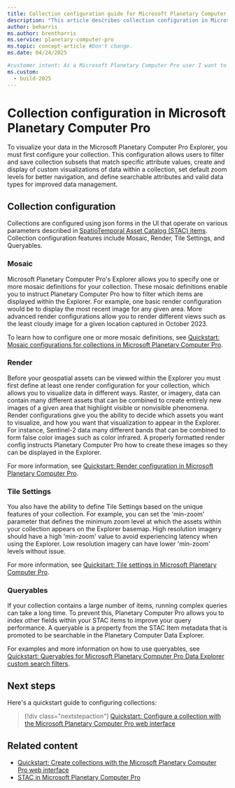 ```yaml
---
title: Collection configuration guide for Microsoft Planetary Computer Pro
description: "This article describes collection configuration in Microsoft Planetary Computer Pro."
author: beharris
ms.author: brentharris
ms.service: planetary-computer-pro
ms.topic: concept-article #Don't change.
ms.date: 04/24/2025

#customer intent: As a Microsoft Planetary Computer Pro user I want to understand collection configuration so I can vizualize data in the Explorer.
ms.custom:
  - build-2025
---
```


# Collection configuration in Microsoft Planetary Computer Pro

To visualize your data in the Microsoft Planetary Computer Pro Explorer, you must first configure your collection. This configuration allows users to filter and save collection subsets that match specific attribute values, create and display of custom visualizations of data within a collection, set default zoom levels for better navigation, and define searchable attributes and valid data types for improved data management.

## Collection configuration

Collections are configured using json forms in the UI that operate on various parameters described in [SpatioTemporal Asset Catalog (STAC) items](./stac-overview.md#introduction-to-stac-items). Collection configuration features include Mosaic, Render, Tile Settings, and Queryables. 

### Mosaic

Microsoft Planetary Computer Pro's Explorer allows you to specify one or more mosaic definitions for your collection. These mosaic definitions enable you to instruct Planetary Computer Pro how to filter which items are displayed within the Explorer. For example, one basic render configuration would be to display the most recent image for any given area. More advanced render configurations allow you to render different views such as the least cloudy image for a given location captured in October 2023. 

To learn how to configure one or more mosaic definitions, see [Quickstart: Mosaic configurations for collections in Microsoft Planetary Computer Pro](./mosaic-configurations-for-collections.md).

### Render

Before your geospatial assets can be viewed within the Explorer you must first define at least one render configuration for your collection, which allows you to visualize data in different ways. Raster, or imagery, data can contain many different assets that can be combined to create entirely new images of a given area that highlight visible or nonvisible phenomena. Render configurations give you the ability to decide which assets you want to visualize, and how you want that visualization to appear in the Explorer. For instance, Sentinel-2 data many different bands that can be combined to form false color images such as color infrared. A properly formatted render config instructs Planetary Computer Pro how to create these images so they can be displayed in the Explorer. 

For more information, see [Quickstart: Render configuration in Microsoft Planetary Computer Pro](./render-configuration.md).

### Tile Settings

You also have the ability to define Tile Settings based on the unique features of your collection. For example, you can set the 'min-zoom' parameter that defines the minimum zoom level at which the assets within your collection appears on the Explorer basemap. High resolution imagery should have a high 'min-zoom' value to avoid experiencing latency when using the Explorer. Low resolution imagery can have lower 'min-zoom' levels without issue. 

For more information, see [Quickstart: Tile settings in Microsoft Planetary Computer Pro](./tile-settings.md).

### Queryables

If your collection contains a large number of items, running complex queries can take a long time. To prevent this, Planetary Computer Pro allows you to index other fields within your STAC items to improve your query performance. A queryable is a property from the STAC Item metadata that is promoted to be searchable in the Planetary Computer Data Explorer. 

For examples and more information on how to use queryables, see [Quickstart: Queryables for Microsoft Planetary Computer Pro Data Explorer custom search filters](./queryables-for-explorer-custom-search-filter.md).

## Next steps

Here's a quickstart guide to configuring collections:

> [!div class="nextstepaction"]
> [Quickstart: Configure a collection with the Microsoft Planetary Computer Pro web interface](./configure-collection-web-interface.md)


## Related content

- [Quickstart: Create collections with the Microsoft Planetary Computer Pro web interface](./create-collection-web-interface.md)
- [STAC in Microsoft Planetary Computer Pro](./stac-overview.md)
